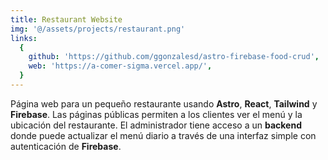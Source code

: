 ```yaml
---
title: Restaurant Website
img: '@/assets/projects/restaurant.png'
links:
  {
    github: 'https://github.com/ggonzalesd/astro-firebase-food-crud',
    web: 'https://a-comer-sigma.vercel.app/',
  }
---
```


Página web para un pequeño restaurante usando **Astro**, **React**, **Tailwind** y **Firebase**. Las páginas públicas permiten a los clientes ver el menú y la ubicación del restaurante. El administrador tiene acceso a un **backend** donde puede actualizar el menú diario a través de una interfaz simple con autenticación de **Firebase**.
